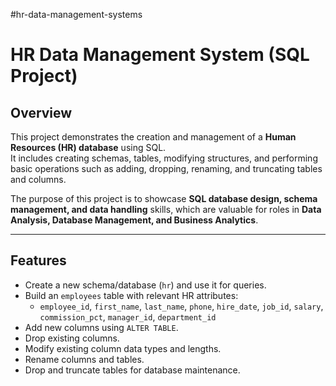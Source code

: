 #hr-data-management-systems
# HR Data Management System (SQL Project)

## Overview
This project demonstrates the creation and management of a **Human Resources (HR) database** using SQL.  
It includes creating schemas, tables, modifying structures, and performing basic operations such as adding, dropping, renaming, and truncating tables and columns.

The purpose of this project is to showcase **SQL database design, schema management, and data handling** skills, which are valuable for roles in **Data Analysis, Database Management, and Business Analytics**.

---

## Features
- Create a new schema/database (`hr`) and use it for queries.
- Build an `employees` table with relevant HR attributes:
  - `employee_id`, `first_name`, `last_name`, `phone`, `hire_date`, `job_id`, `salary`, `commission_pct`, `manager_id`, `department_id`
- Add new columns using `ALTER TABLE`.
- Drop existing columns.
- Modify existing column data types and lengths.
- Rename columns and tables.
- Drop and truncate tables for database maintenance.
